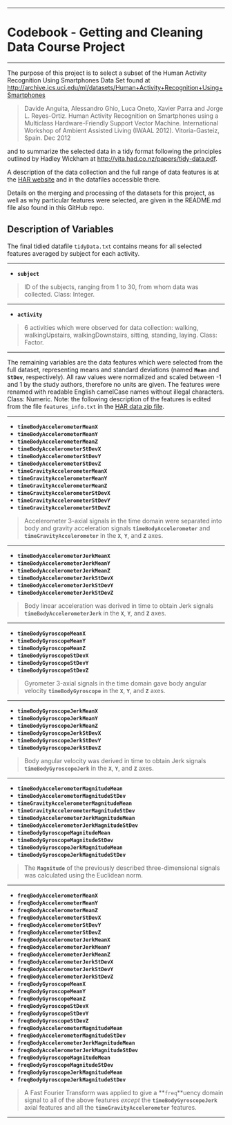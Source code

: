 ***
# Codebook - Getting and Cleaning Data Course Project
***

The purpose of this project is to select a subset of the Human Activity Recognition Using Smartphones Data Set found at <http://archive.ics.uci.edu/ml/datasets/Human+Activity+Recognition+Using+Smartphones> 

> Davide Anguita, Alessandro Ghio, Luca Oneto, Xavier Parra and Jorge L. Reyes-Ortiz. Human Activity Recognition on Smartphones using a Multiclass Hardware-Friendly Support Vector Machine. International Workshop of Ambient Assisted Living (IWAAL 2012). Vitoria-Gasteiz, Spain. Dec 2012 

and to summarize the selected data in a tidy format following the principles outlined by Hadley Wickham at <http://vita.had.co.nz/papers/tidy-data.pdf>.

A description of the data collection and the full range of data features is at the [HAR website](http://archive.ics.uci.edu/ml/datasets/Human+Activity+Recognition+Using+Smartphones) and in the datafiles accessible there.

Details on the merging and processing of the datasets for this project, as well as why particular features were selected, are given in the README.md file also found in this GitHub repo.

## Description of Variables

The final tidied datafile `tidyData.txt` contains means for all selected features averaged by subject for each activity.

***

* **`subject`** 

> ID of the subjects, ranging from 1 to 30, from whom data was collected.  Class: Integer.

***

* **`activity`** 

> 6 activities which were observed for data collection: walking, walkingUpstairs, walkingDownstairs, sitting, standing, laying.  Class: Factor.

***

The remaining variables are the data features which were selected from the full dataset, representing means and standard deviations (named **`Mean`** and **`StDev`**, respectively).  All raw values were normalized and scaled between -1 and 1 by the study authors, therefore no units are given.  The features were renamed with readable English camelCase names without illegal characters.  Class: Numeric.  Note: the following description of the features is edited from the file `features_info.txt` in the [HAR data zip file](http://archive.ics.uci.edu/ml/machine-learning-databases/00240/UCI%20HAR%20Dataset.zip).
***
* **`timeBodyAccelerometerMeanX`**
* **`timeBodyAccelerometerMeanY`**
* **`timeBodyAccelerometerMeanZ`**
* **`timeBodyAccelerometerStDevX`**
* **`timeBodyAccelerometerStDevY`**
* **`timeBodyAccelerometerStDevZ`**
* **`timeGravityAccelerometerMeanX`**
* **`timeGravityAccelerometerMeanY`**
* **`timeGravityAccelerometerMeanZ`**
* **`timeGravityAccelerometerStDevX`**
* **`timeGravityAccelerometerStDevY`**
* **`timeGravityAccelerometerStDevZ`**

> Accelerometer 3-axial signals in the time domain were separated into body and gravity acceleration signals **`timeBodyAccelerometer`** and **`timeGravityAccelerometer`** in the **`X`**, **`Y`**, and **`Z`** axes.

***

* **`timeBodyAccelerometerJerkMeanX`**
* **`timeBodyAccelerometerJerkMeanY`**
* **`timeBodyAccelerometerJerkMeanZ`**
* **`timeBodyAccelerometerJerkStDevX`**
* **`timeBodyAccelerometerJerkStDevY`**
* **`timeBodyAccelerometerJerkStDevZ`**

> Body linear acceleration was derived in time to obtain Jerk signals **`timeBodyAccelerometerJerk`** in the **`X`**, **`Y`**, and **`Z`** axes. 

***

* **`timeBodyGyroscopeMeanX`**
* **`timeBodyGyroscopeMeanY`**
* **`timeBodyGyroscopeMeanZ`**
* **`timeBodyGyroscopeStDevX`**
* **`timeBodyGyroscopeStDevY`**
* **`timeBodyGyroscopeStDevZ`**

> Gyrometer 3-axial signals in the time domain gave body angular velocity **`timeBodyGyroscope`** in the **`X`**, **`Y`**, and **`Z`** axes.

***

* **`timeBodyGyroscopeJerkMeanX`**
* **`timeBodyGyroscopeJerkMeanY`**
* **`timeBodyGyroscopeJerkMeanZ`**
* **`timeBodyGyroscopeJerkStDevX`**
* **`timeBodyGyroscopeJerkStDevY`**
* **`timeBodyGyroscopeJerkStDevZ`**

> Body angular velocity was derived in time to obtain Jerk signals **`timeBodyGyroscopeJerk`** in the **`X`**, **`Y`**, and **`Z`** axes. 

***

* **`timeBodyAccelerometerMagnitudeMean`**
* **`timeBodyAccelerometerMagnitudeStDev`**
* **`timeGravityAccelerometerMagnitudeMean`**
* **`timeGravityAccelerometerMagnitudeStDev`**
* **`timeBodyAccelerometerJerkMagnitudeMean`**
* **`timeBodyAccelerometerJerkMagnitudeStDev`**
* **`timeBodyGyroscopeMagnitudeMean`**
* **`timeBodyGyroscopeMagnitudeStDev`**
* **`timeBodyGyroscopeJerkMagnitudeMean`**
* **`timeBodyGyroscopeJerkMagnitudeStDev`**

> The **`Magnitude`** of the previously described three-dimensional signals was calculated using the Euclidean norm. 

***

* **`freqBodyAccelerometerMeanX`**
* **`freqBodyAccelerometerMeanY`**
* **`freqBodyAccelerometerMeanZ`**
* **`freqBodyAccelerometerStDevX`**
* **`freqBodyAccelerometerStDevY`**
* **`freqBodyAccelerometerStDevZ`**
* **`freqBodyAccelerometerJerkMeanX`**
* **`freqBodyAccelerometerJerkMeanY`**
* **`freqBodyAccelerometerJerkMeanZ`**
* **`freqBodyAccelerometerJerkStDevX`**
* **`freqBodyAccelerometerJerkStDevY`**
* **`freqBodyAccelerometerJerkStDevZ`**
* **`freqBodyGyroscopeMeanX`**
* **`freqBodyGyroscopeMeanY`**
* **`freqBodyGyroscopeMeanZ`**
* **`freqBodyGyroscopeStDevX`**
* **`freqBodyGyroscopeStDevY`**
* **`freqBodyGyroscopeStDevZ`**
* **`freqBodyAccelerometerMagnitudeMean`**
* **`freqBodyAccelerometerMagnitudeStDev`**
* **`freqBodyAccelerometerJerkMagnitudeMean`**
* **`freqBodyAccelerometerJerkMagnitudeStDev`**
* **`freqBodyGyroscopeMagnitudeMean`**
* **`freqBodyGyroscopeMagnitudeStDev`**
* **`freqBodyGyroscopeJerkMagnitudeMean`**
* **`freqBodyGyroscopeJerkMagnitudeStDev`**

> A Fast Fourier Transform was applied to give a **`freq`**uency domain signal to all of the above features _except_ the **`timeBodyGyroscopeJerk`** axial features and all the **`timeGravityAccelerometer`** features.

***
